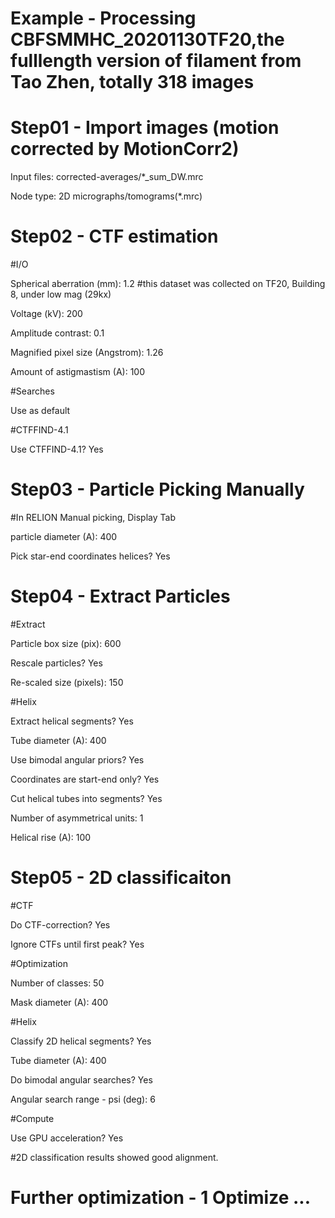 # Example - Processing CBFSMMHC_20201130TF20,the fulllength version of filament from Tao Zhen, totally 318 images

# Step01 - Import images (motion corrected by MotionCorr2)

Input files: corrected-averages/*_sum_DW.mrc

Node type: 2D micrographs/tomograms(*.mrc)

# Step02 - CTF estimation

#I/O

Spherical aberration (mm): 1.2 #this dataset was collected on TF20, Building 8, under low mag (29kx)

Voltage (kV): 200

Amplitude contrast: 0.1

Magnified pixel size (Angstrom): 1.26

Amount of astigmastism (A): 100

#Searches

Use as default

#CTFFIND-4.1

Use CTFFIND-4.1? Yes

# Step03 - Particle Picking Manually

#In RELION Manual picking, Display Tab

particle diameter (A): 400

Pick star-end coordinates helices? Yes


# Step04 - Extract Particles

#Extract

Particle box size (pix): 600

Rescale particles? Yes

Re-scaled size (pixels): 150

#Helix

Extract helical segments? Yes

Tube diameter (A): 400

Use bimodal angular priors? Yes

Coordinates are start-end only? Yes

Cut helical tubes into segments? Yes

Number of asymmetrical units: 1

Helical rise (A): 100

# Step05 - 2D classificaiton

#CTF

Do CTF-correction? Yes

Ignore CTFs until first peak? Yes

#Optimization

Number of classes: 50

Mask diameter (A): 400

#Helix

Classify 2D helical segments? Yes

Tube diameter (A): 400

Do bimodal angular searches? Yes

Angular search range - psi (deg): 6

#Compute

Use GPU acceleration? Yes


#2D classification results showed good alignment.

# Further optimization - 1 Optimize ...




